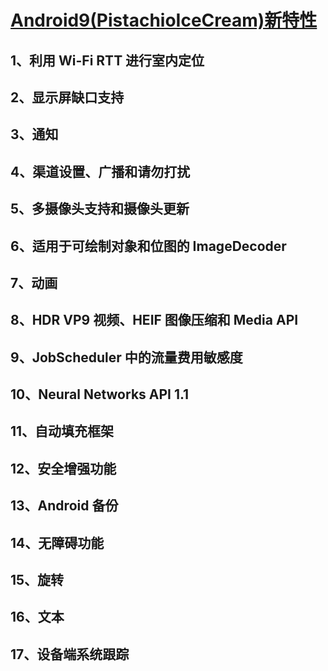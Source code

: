 # [Android9(PistachioIceCream)新特性](https://developer.android.google.cn/about/versions/pie/android-9.0)
## 1、利用 Wi-Fi RTT 进行室内定位
## 2、显示屏缺口支持
## 3、通知
## 4、渠道设置、广播和请勿打扰
## 5、多摄像头支持和摄像头更新
## 6、适用于可绘制对象和位图的 ImageDecoder
## 7、动画
## 8、HDR VP9 视频、HEIF 图像压缩和 Media API
## 9、JobScheduler 中的流量费用敏感度
## 10、Neural Networks API 1.1
## 11、自动填充框架
## 12、安全增强功能
## 13、Android 备份
## 14、无障碍功能
## 15、旋转
## 16、文本
## 17、设备端系统跟踪
